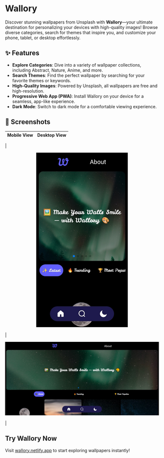 # Wallory

Discover stunning wallpapers from Unsplash with **Wallory**—your ultimate destination for personalizing your devices with high-quality images! Browse diverse categories, search for themes that inspire you, and customize your phone, tablet, or desktop effortlessly.

## ✨ Features

- **Explore Categories**: Dive into a variety of wallpaper collections, including Abstract, Nature, Anime, and more.
- **Search Themes**: Find the perfect wallpaper by searching for your favorite themes or keywords.
- **High-Quality Images**: Powered by Unsplash, all wallpapers are free and high-resolution.
- **Progressive Web App (PWA)**: Install Wallory on your device for a seamless, app-like experience.
- **Dark Mode**: Switch to dark mode for a comfortable viewing experience.

## 📸 Screenshots

| Mobile View | Desktop View |
| ----------- | ------------ |

|

<p style="text-align: center;">
  <img src="/public/screenshots/narrow.jpg" alt="Narrow Screenshot" width="300">
</p>
 | 
<p style="text-align: center;">
  <img src="/public/screenshots/wide.jpg" alt="Wide Screenshot" width="600">
</p>
 |

## Try Wallory Now

Visit [wallory.netlify.app](https://wallory.netlify.app/) to start exploring wallpapers instantly!